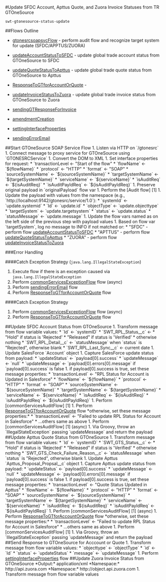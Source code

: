 #Update SFDC Account, Apttus Quote, and Zuora Invoice Statuses from TR GTOneSource

    swt-gtonesource-status-update

##Flows Outline

* <A href="#gtonesrcsoapsvcFlow">gtonesrcsoapsvcFlow</A> - perform audit flow and recognize target system for update (SFDC/APPTUS/ZUORA)

* <A href="#updateAccountStatusToSFDC">updateAccountStatusToSFDC</A> - update global trade account status from GTOneSource to SFDC

* <A href="#updateQuoteStatusToApttus">updateQuoteStatusToApttus</A> - update global trade quote status from GTOneSource to Apttus

* <A href="#ResponseToGTforAccountOrQuote">ResponseToGTforAccountOrQuote</A> -

* <A href="#updateInvoiceStatusToZuora">updateInvoiceStatusToZuora</A> - update global trade invoice status from GTOneSource to Zuora

* <A href="#sendingGTResponseForInvoice">sendingGTResponseForInvoice</A>

* <A href="#amendmentCreation">amendmentCreation</A>

* <A href="#settingInterfaceProperties">settingInterfaceProperties</A>

* <A href="#sendingErrorEmail">sendingErrorEmail</A>

<A name="gtonesrcsoapsvcFlow">
##Start GTOneSource SOAP Service Flow</A>
1. Listen via HTTP on `/gtonesrc`
1. Connect message to proxy service for GTOneSource using `GTONESRCService`
1. Convert the DOM to XML
1. Set interface properties for request:
   * `transactionLevel <- "Start of the flow"
   * `flowName` <- `${flowName}`
   * `protocol` <- "HTTP"
   * `format` <- "SOAP"
   * `sourceSystemName` <- `${sourceSystemName}`
   * `targetSystemName` <- `${targetSystemName}`
   * `serviceName` <- `${serviceName}`
   * `isAuditReq` <- `${isAuditReq}`
   * `isAuditPayldReq` <- `${isAuditPayldReq}`
1. Preserve original payload in `originalPayload` flow var
1. Perform the [Audit flow] [1]
1. Update the payload with values from the namespace (e.g., `http://localhost:9142/gtonesrc/service/1.0`):
   * `systemId` <- `update.systemid`
   * `Id` <- `update.id`
   * `objectType` <- `update.objecttype`
   * `targetSystem` <- `update.targetsystem`
   * `status` <- `update.status`
   * `statusMessage` <- `update.message`
1. Update the flow vars named as on the left side of the previous step with payload values
1. Based on flow var `targetSystem`, log no message to INFO if not matched or:
   * "SFDC" - perform flow <A href="#updateAccountStatusToSFDC">updateAccountStatusToSFDC</A>
   * "APTTUS" - perform flow <A href="#updateQuoteStatusToApttus">updateQuoteStatusToApttus</A>
   * "ZUORA" - perform flow <A href="#updateInvoiceStatusToZuora">updateInvoiceStatusToZuora</A>

###Error Handling

####Catch Exception Strategy (`java.lang.IllegalStateException`)
1. Execute flow if there is an exception caused via `java.lang.IllegalStateException`
1. Perform <A href="commonServicesExceptionFlow">commonServicesExceptionFlow</A> flow (async)
1. Perform <A href="sendingErrorEmail">sendingErrorEmail</A> flow
1. Perform <A href="ResponseToGTforAccountOrQuote">ResponseToGTforAccountOrQuote</A> flow

####Catch Exception Strategy
1. Perform <A href="commonServicesExceptionFlow">commonServicesExceptionFlow</A> flow (async)
1. Perform <A href="ResponseToGTforAccountOrQuote">ResponseToGTforAccountOrQuote</A> flow

<A name="updateAccountStatusToSFDC">
##Update SFDC Account Status from GTOneSource</A>
1. Transform message from flow variable values:
   * `Id` <- `systemID`
   * `SWT_RPL_Status__c` <- 
      * "Hold" if status is 'Rejected'
      * "Released" if status is 'Verified'
      * otherwise nothing
   * `SWT_RPL_Detail__c` <- `statusMessage` when `status` is "Rejected", otherwise blank
   * `SWT_RPL_Last_Sync__c` <- current date
1. Update SalesForce `Account` object
1. Capture SalesForce update status from payload:
   * `updateStatus` <- `payload[0].success`
   * `updateMessage` <- `null`   
   * `updateMessage` <- `payload[0].errors[0].message` if `payload[0].success` is false
1. if payload[0].success is true, set these message properties:
   * `transactionLevel` <- "RPL Status for Account is Updated in Salesforce"
   * `flowName` <- `${flowName}`
   * `protocol` <- "HTTP"
   * `format` <- "SOAP"
   * `sourceSystemName` <- `${sourceSystemName}`
   * `targetSystemName` <- `${targetSystemName}`
   * `serviceName` <- `${serviceName}`
   * `isAuditReq` <- `${isAuditReq}`
   * `isAuditPayldReq` <- `${isAuditPayldReq}`
   1. Perform [commonServicesAuditFlow] [1]
   1. Perform <A href="#ResponseToGTforAccountOrQuote">ResponseToGTforAccountOrQuote</A> flow  
*otherwise, set these message properties:*
   * `transactionLevel` <- "Failed to update RPL Status for Account in Salesforce"
   * ...others same as above
   1. Perform [commonServicesAuditFlow] [1] (async)
   1. Via Groovy, throw an `IllegalStateException` passing `updateMessage` and return the payload

<A name="updateQuoteStatusToApttus">
##Update Apttus Quote Status from GTOneSource</A>  
1. Transform message from flow variable values:
   * `Id` <- `systemID`
   * `SWT_GTS_Status__c` <- 
      * "Hold" if status is 'Rejected'
      * "Released" if status is 'Verified'
      * otherwise nothing
   * `SWT_GTS_Check_Failure_Reason__c` <- `statusMessage` when `status` is "Rejected", otherwise blank
1. Update Apttus `Apttus_Proposal_Propsal__c` object
1. Capture Apttus update status from payload:
   * `updateStatus` <- `payload[0].success`
   * `updateMessage` <- `null`   
   * `updateMessage` <- `payload[0].errors[0].message` if `payload[0].success` is false
1. if payload[0].success is true, set these message properties:
   * `transactionLevel` <- "Quote Status Updated in Apttus"
   * `flowName` <- `${flowName}`
   * `protocol` <- "HTTP"
   * `format` <- "SOAP"
   * `sourceSystemName` <- `${sourceSystemName}`
   * `targetSystemName` <- `${targetSystemName}`
   * `serviceName` <- `${serviceName}`
   * `isAuditReq` <- `${isAuditReq}`
   * `isAuditPayldReq` <- `${isAuditPayldReq}`
   1. Perform [commonServicesAuditFlow] [1] (async)
   1. Perform <A href="#ResponseToGTforAccountOrQuote">ResponseToGTforAccountOrQuote</A> flow  
*otherwise, set these message properties:*
   * `transactionLevel` <- "Failed to update RPL Status for Account in Salesforce"
   * ...others same as above
   1. Perform [commonServicesAuditFlow] [1]
   1. Via Groovy, throw an `IllegalStateException` passing `updateMessage` and return the payload  

<A name="ResponseToGTforAccountOrQuote">
##Send Response to GTOneSource for Acccount or Quote</A>
1. Transform message from flow variable values:
   * `objecttype` <- `objectType`
   * `id` <- `Id`
   * `status` <- `updateStatus`
   * `message` <- `updateMessage`
1. Perform <A href="#settingInterfaceProperties">settingInterfaceProperties</A> flow 

<A name="updateInvoiceStatusToZuora">
##Update Zuora Invoice Status from GTOneSource</A>
*Output:* application/xml
*Namespace:* http://api.zuora.com
*Namespace:* http://object.api.zuora.com
1. Transform message from flow variable values



[1]: https://github.com/lcgillies/TestGitHubPages/tree/dev/CommonServicesWrapper#common-audit-flow
